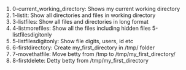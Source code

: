 1. 0-current_working_directory: Shows my current working directory
2. 1-listit: Show all directories and files in working directory
3. 3-listfiles: Show all files and directories in long format
4. 4-listmorefiles: Show all the files including hidden files 5-listfilesdigitonly
5. 5-listfilesdigitonly: Show file digits, users, id etc
6. 6-firstdirectory: Create my_first_directory in /tmp/ folder
7. 7-movethatfile: Move betty from /tmp to /tmp/my_first_directory/
8. 8-firstdelete: Detty betty from /tmp/my_first_directory
